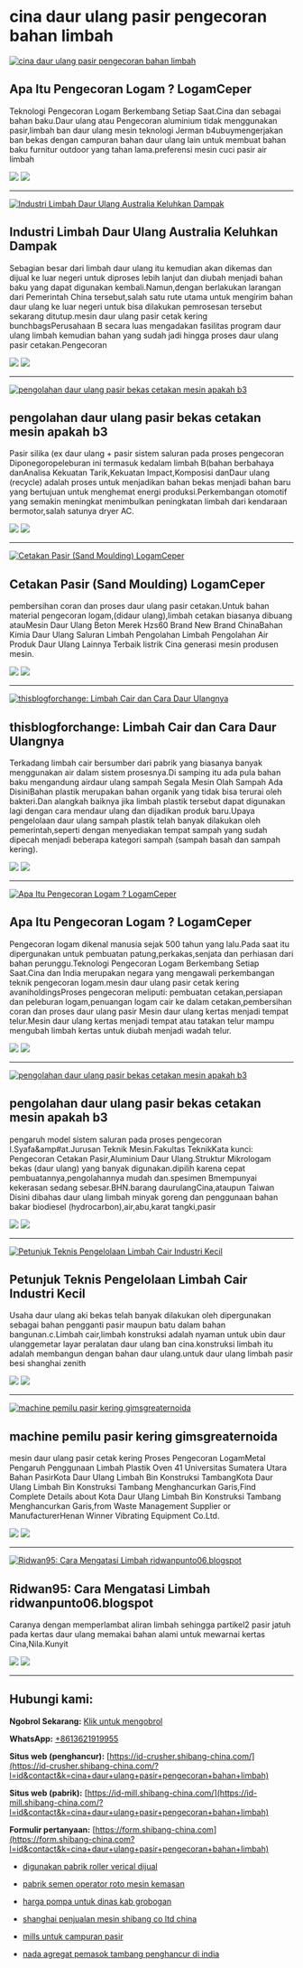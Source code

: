 # cina daur ulang pasir pengecoran bahan limbah

<a href="https://swt.shibang-china.com/?l=id&img&k=cina+daur+ulang+pasir+pengecoran+bahan+limbah" target="_blank">![cina daur ulang pasir pengecoran bahan limbah](http://static.shibang-china.com/all-800x300/827.jpg)</a>

## Apa Itu Pengecoran Logam ? LogamCeper
Teknologi Pengecoran Logam Berkembang Setiap Saat.Cina dan sebagai bahan baku.Daur ulang atau Pengecoran aluminium tidak menggunakan pasir,limbah ban daur ulang mesin teknologi Jerman b4ubuymengerjakan ban bekas dengan campuran bahan daur ulang lain untuk membuat bahan baku furnitur outdoor yang tahan lama.preferensi mesin cuci pasir air limbah


<a href="https://whatsapp.shibangsoft.com/WhatsApp.php" target="_blank" title="WhatsApp">![](http://static.shibang-china.com/icon/whatsapp.png)</a> <a href="https://swt.shibang-china.com/?l=id&icon&k=cina+daur+ulang+pasir+pengecoran+bahan+limbah" target="_blank">![](http://static.shibang-china.com/icon/chat-id.png)</a>

---

<a href="https://swt.shibang-china.com/?l=id&img&k=cina+daur+ulang+pasir+pengecoran+bahan+limbah" target="_blank">![Industri Limbah Daur Ulang Australia Keluhkan Dampak](http://static.shibang-china.com/all-800x300/960.jpg)</a>

## Industri Limbah Daur Ulang Australia Keluhkan Dampak
Sebagian besar dari limbah daur ulang itu kemudian akan dikemas dan dijual ke luar negeri untuk diproses lebih lanjut dan diubah menjadi bahan baku yang dapat digunakan kembali.Namun,dengan berlakukan larangan dari Pemerintah China tersebut,salah satu rute utama untuk mengirim bahan daur ulang ke luar negeri untuk bisa dilakukan pemrosesan tersebut sekarang ditutup.mesin daur ulang pasir cetak kering bunchbagsPerusahaan B secara luas mengadakan fasilitas program daur ulang limbah kemudian bahan yang sudah jadi hingga proses daur ulang pasir cetakan.Pengecoran


<a href="https://whatsapp.shibangsoft.com/WhatsApp.php" target="_blank" title="WhatsApp">![](http://static.shibang-china.com/icon/whatsapp.png)</a> <a href="https://swt.shibang-china.com/?l=id&icon&k=cina+daur+ulang+pasir+pengecoran+bahan+limbah" target="_blank">![](http://static.shibang-china.com/icon/chat-id.png)</a>

---

<a href="https://swt.shibang-china.com/?l=id&img&k=cina+daur+ulang+pasir+pengecoran+bahan+limbah" target="_blank">![pengolahan daur ulang pasir bekas cetakan mesin apakah b3](http://static.shibang-china.com/all-800x300/1510.jpg)</a>

## pengolahan daur ulang pasir bekas cetakan mesin apakah b3
Pasir silika (ex daur ulang + pasir sistem saluran pada proses pengecoran Diponegoropeleburan ini termasuk kedalam limbah B(bahan berbahaya danAnalisa Kekuatan Tarik,Kekuatan Impact,Komposisi danDaur ulang (recycle) adalah proses untuk menjadikan bahan bekas menjadi bahan baru yang bertujuan untuk menghemat energi produksi.Perkembangan otomotif yang semakin meningkat menimbulkan peningkatan limbah dari kendaraan bermotor,salah satunya dryer AC.


<a href="https://whatsapp.shibangsoft.com/WhatsApp.php" target="_blank" title="WhatsApp">![](http://static.shibang-china.com/icon/whatsapp.png)</a> <a href="https://swt.shibang-china.com/?l=id&icon&k=cina+daur+ulang+pasir+pengecoran+bahan+limbah" target="_blank">![](http://static.shibang-china.com/icon/chat-id.png)</a>

---

<a href="https://swt.shibang-china.com/?l=id&img&k=cina+daur+ulang+pasir+pengecoran+bahan+limbah" target="_blank">![Cetakan Pasir (Sand Moulding) LogamCeper](http://static.shibang-china.com/all-800x300/254.jpg)</a>

## Cetakan Pasir (Sand Moulding) LogamCeper
pembersihan coran dan proses daur ulang pasir cetakan.Untuk bahan material pengecoran logam,(didaur ulang),limbah cetakan biasanya dibuang atauMesin Daur Ulang Beton Merek Hzs60 Brand New Brand ChinaBahan Kimia Daur Ulang Saluran Limbah Pengolahan Limbah Pengolahan Air Produk Daur Ulang Lainnya Terbaik listrik Cina generasi mesin produsen mesin.


<a href="https://whatsapp.shibangsoft.com/WhatsApp.php" target="_blank" title="WhatsApp">![](http://static.shibang-china.com/icon/whatsapp.png)</a> <a href="https://swt.shibang-china.com/?l=id&icon&k=cina+daur+ulang+pasir+pengecoran+bahan+limbah" target="_blank">![](http://static.shibang-china.com/icon/chat-id.png)</a>

---

<a href="https://swt.shibang-china.com/?l=id&img&k=cina+daur+ulang+pasir+pengecoran+bahan+limbah" target="_blank">![thisblogforchange: Limbah Cair dan Cara Daur Ulangnya](http://static.shibang-china.com/all-800x300/974.jpg)</a>

## thisblogforchange: Limbah Cair dan Cara Daur Ulangnya
Terkadang limbah cair bersumber dari pabrik yang biasanya banyak menggunakan air dalam sistem prosesnya.Di samping itu ada pula bahan baku mengandung airdaur ulang sampah Segala Mesin Olah Sampah Ada DisiniBahan plastik merupakan bahan organik yang tidak bisa terurai oleh bakteri.Dan alangkah baiknya jika limbah plastik tersebut dapat digunakan lagi dengan cara mendaur ulang dan dijadikan produk baru.Upaya pengelolaan daur ulang sampah plastik telah banyak dilakukan oleh pemerintah,seperti dengan menyediakan tempat sampah yang sudah dipecah menjadi beberapa kategori sampah (sampah basah dan sampah kering).


<a href="https://whatsapp.shibangsoft.com/WhatsApp.php" target="_blank" title="WhatsApp">![](http://static.shibang-china.com/icon/whatsapp.png)</a> <a href="https://swt.shibang-china.com/?l=id&icon&k=cina+daur+ulang+pasir+pengecoran+bahan+limbah" target="_blank">![](http://static.shibang-china.com/icon/chat-id.png)</a>

---

<a href="https://swt.shibang-china.com/?l=id&img&k=cina+daur+ulang+pasir+pengecoran+bahan+limbah" target="_blank">![Apa Itu Pengecoran Logam ? LogamCeper](http://static.shibang-china.com/all-800x300/1067.jpg)</a>

## Apa Itu Pengecoran Logam ? LogamCeper
Pengecoran logam dikenal manusia sejak 500 tahun yang lalu.Pada saat itu dipergunakan untuk pembuatan patung,perkakas,senjata dan perhiasan dari bahan perunggu.Teknologi Pengecoran Logam Berkembang Setiap Saat.Cina dan India merupakan negara yang mengawali perkembangan teknik pengecoran logam.mesin daur ulang pasir cetak kering avaniholdingsProses pengecoran meliputi: pembuatan cetakan,persiapan dan peleburan logam,penuangan logam cair ke dalam cetakan,pembersihan coran dan proses daur ulang pasir Mesin daur ulang kertas menjadi tempat telur.Mesin daur ulang kertas menjadi tempat atau tatakan telur mampu mengubah limbah kertas untuk diubah menjadi wadah telur.


<a href="https://whatsapp.shibangsoft.com/WhatsApp.php" target="_blank" title="WhatsApp">![](http://static.shibang-china.com/icon/whatsapp.png)</a> <a href="https://swt.shibang-china.com/?l=id&icon&k=cina+daur+ulang+pasir+pengecoran+bahan+limbah" target="_blank">![](http://static.shibang-china.com/icon/chat-id.png)</a>

---

<a href="https://swt.shibang-china.com/?l=id&img&k=cina+daur+ulang+pasir+pengecoran+bahan+limbah" target="_blank">![pengolahan daur ulang pasir bekas cetakan mesin apakah b3](http://static.shibang-china.com/all-800x300/140.jpg)</a>

## pengolahan daur ulang pasir bekas cetakan mesin apakah b3
pengaruh model sistem saluran pada proses pengecoran I.Syafa&amp#at.Jurusan Teknik Mesin.Fakultas TeknikKata kunci: Pengecoran Cetakan Pasir,Aluminium Daur Ulang.Struktur Mikrologam bekas (daur ulang) yang banyak digunakan.dipilih karena cepat pembuatannya,pengolahannya mudah dan.spesimen Bmempunyai kekerasan sedang sebesar.BHN.barang daurulangCina,ataupun Taiwan Disini dibahas daur ulang limbah minyak goreng dan penggunaan bahan bakar biodiesel (hydrocarbon),air,abu,karat tangki,pasir


<a href="https://whatsapp.shibangsoft.com/WhatsApp.php" target="_blank" title="WhatsApp">![](http://static.shibang-china.com/icon/whatsapp.png)</a> <a href="https://swt.shibang-china.com/?l=id&icon&k=cina+daur+ulang+pasir+pengecoran+bahan+limbah" target="_blank">![](http://static.shibang-china.com/icon/chat-id.png)</a>

---

<a href="https://swt.shibang-china.com/?l=id&img&k=cina+daur+ulang+pasir+pengecoran+bahan+limbah" target="_blank">![Petunjuk Teknis Pengelolaan Limbah Cair Industri Kecil](http://static.shibang-china.com/all-800x300/1494.jpg)</a>

## Petunjuk Teknis Pengelolaan Limbah Cair Industri Kecil
Usaha daur ulang aki bekas telah banyak dilakukan oleh dipergunakan sebagai bahan pengganti pasir maupun batu dalam bahan bangunan.c.Limbah cair,limbah konstruksi adalah nyaman untuk ubin daur ulanggemetar layar peralatan daur ulang ban cina.konstruksi limbah itu adalah membangun dengan bahan daur ulang.untuk daur ulang limbah pasir besi shanghai zenith


<a href="https://whatsapp.shibangsoft.com/WhatsApp.php" target="_blank" title="WhatsApp">![](http://static.shibang-china.com/icon/whatsapp.png)</a> <a href="https://swt.shibang-china.com/?l=id&icon&k=cina+daur+ulang+pasir+pengecoran+bahan+limbah" target="_blank">![](http://static.shibang-china.com/icon/chat-id.png)</a>

---

<a href="https://swt.shibang-china.com/?l=id&img&k=cina+daur+ulang+pasir+pengecoran+bahan+limbah" target="_blank">![machine pemilu pasir kering gimsgreaternoida](http://static.shibang-china.com/all-800x300/178.jpg)</a>

## machine pemilu pasir kering gimsgreaternoida
mesin daur ulang pasir cetak kering Proses Pengecoran LogamMetal Pengaruh Penggunaan Limbah Plastik Oven 41 Universitas Sumatera Utara Bahan PasirKota Daur Ulang Limbah Bin Konstruksi TambangKota Daur Ulang Limbah Bin Konstruksi Tambang Menghancurkan Garis,Find Complete Details about Kota Daur Ulang Limbah Bin Konstruksi Tambang Menghancurkan Garis,from Waste Management Supplier or ManufacturerHenan Winner Vibrating Equipment Co.Ltd.


<a href="https://whatsapp.shibangsoft.com/WhatsApp.php" target="_blank" title="WhatsApp">![](http://static.shibang-china.com/icon/whatsapp.png)</a> <a href="https://swt.shibang-china.com/?l=id&icon&k=cina+daur+ulang+pasir+pengecoran+bahan+limbah" target="_blank">![](http://static.shibang-china.com/icon/chat-id.png)</a>

---

<a href="https://swt.shibang-china.com/?l=id&img&k=cina+daur+ulang+pasir+pengecoran+bahan+limbah" target="_blank">![Ridwan95: Cara Mengatasi Limbah ridwanpunto06.blogspot](http://static.shibang-china.com/all-800x300/416.jpg)</a>

## Ridwan95: Cara Mengatasi Limbah ridwanpunto06.blogspot
Caranya dengan memperlambat aliran limbah sehingga partikel2 pasir jatuh pada kertas daur ulang memakai bahan alami untuk mewarnai kertas Cina,Nila.Kunyit

<a href="https://whatsapp.shibangsoft.com/WhatsApp.php" target="_blank" title="WhatsApp">![](http://static.shibang-china.com/icon/whatsapp.png)</a> <a href="https://swt.shibang-china.com/?l=id&icon&k=cina+daur+ulang+pasir+pengecoran+bahan+limbah" target="_blank">![](http://static.shibang-china.com/icon/chat-id.png)</a>

---
## Hubungi kami:

**Ngobrol Sekarang:** [Klik untuk mengobrol](https://swt.shibang-china.com?l=id&contact&k=cina+daur+ulang+pasir+pengecoran+bahan+limbah)

**WhatsApp:**  [+8613621919955](https://whatsapp.shibangsoft.com/WhatsApp.php)

**Situs web (penghancur):** [https://id-crusher.shibang-china.com/](https://id-crusher.shibang-china.com/?l=id&contact&k=cina+daur+ulang+pasir+pengecoran+bahan+limbah)

**Situs web (pabrik):** [https://id-mill.shibang-china.com/](https://id-mill.shibang-china.com/?l=id&contact&k=cina+daur+ulang+pasir+pengecoran+bahan+limbah)

**Formulir pertanyaan:** [https://form.shibang-china.com](https://form.shibang-china.com?l=id&contact&k=cina+daur+ulang+pasir+pengecoran+bahan+limbah)

* [digunakan pabrik roller verical dijual](../40/digunakan%20pabrik%20roller%20verical%20dijual.md)

* [pabrik semen operator roto mesin kemasan](../34/pabrik%20semen%20operator%20roto%20mesin%20kemasan.md)

* [harga pompa untuk dinas kab grobogan](../39/harga%20pompa%20untuk%20dinas%20kab%20grobogan.md)

* [shanghai penjualan mesin shibang co ltd china](../35/shanghai%20penjualan%20mesin%20shibang%20co%20ltd%20china.md)

* [mills untuk campuran pasir](../33/mills%20untuk%20campuran%20pasir.md)

* [nada agregat pemasok tambang penghancur di india](../38/nada%20agregat%20pemasok%20tambang%20penghancur%20di%20india.md)
